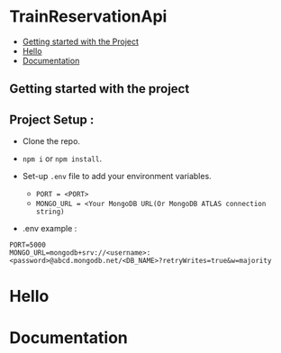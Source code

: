 # TrainReservationApi


- [Getting started with the Project](#getting-started-with-the-project)
- [Hello](#hello)
- [Documentation](#documentation)

## Getting started with the project

## Project Setup : 

- Clone the repo.
- `npm i` or `npm install`.
- Set-up `.env` file to add your environment variables.
    - `PORT = <PORT>`
    -  `MONGO_URL = <Your MongoDB URL(Or MongoDB ATLAS connection string) `

- .env example :
``` 
PORT=5000
MONGO_URL=mongodb+srv://<username>:<password>@abcd.mongodb.net/<DB_NAME>?retryWrites=true&w=majority

```











# Hello














# Documentation

